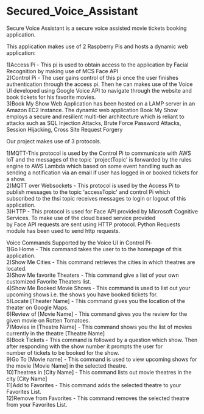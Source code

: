 # Secured_Voice_Assistant
Secure Voice Assistant is a secure voice assisted movie tickets booking application. 
  
  
This application makes use of 2 Raspberry Pis and hosts a dynamic web application: 
  
1)Access Pi - This pi is used to obtain access to the application by Facial Recognition by making use of MCS Face API  
2)Control Pi - The user gains control of this pi once the user finishes authentication through the access pi. Then he can makes use of the Voice UI developed using Google Voice API to navigate through the website and book tickets for his favorite movies.  
3)Book My Show Web Application has been hosted on a LAMP server in an Amazon EC2 Instance. The dynamic web application Book My Show 
employs a secure and resilient multi-tier architecture which is reliant to attacks such as SQL Injection Attacks, Brute Force Password 
Attacks, Session Hijacking, Cross Site Request Forgery
  
Our project makes use of 3 protocols.
  
1)MQTT-This protocol is used by the Control Pi to communicate with AWS IoT and the messages of the topic 'projectTopic' is forwarded by the rules engine to AWS Lambda which based on some event handling such as sending a notification via an email if user has logged in or booked 
tickets for a show.  
2)MQTT over Websockets - This protocol is used by the Access Pi to publish messages to the topic 'accessTopic' and control Pi which   
subscribed to the thsi topic receives messages to login or logout of this application.  
3)HTTP - This protocol is used for Face API provided by Microsoft Cognitive Services. To make use of the cloud based service provided    
by Face API requests are sent using HTTP protocol. Python Requests module has been used to send http requests. 
  
  
Voice Commands Supported by the Voice UI in Control Pi-  
1)Go Home - This command takes the user to to the homepage of this application.  
2)Show Me Cities - This command retrieves the cities in which theatres are located.  
3)Show Me favorite Theaters - This command give a list of your own customized Favorite Theaters list.  
4)Show Me Booked Movie Shows - This command is used to list out your upcoming shows i.e. the shows you have booked tickets for.  
5)Locate [Theater Name] - This command gives you the location of the theater on Google Maps.  
6)Review of [Movie Name] - This command gives you the review for the given movie on Rotten Tomatoes.  
7)Movies in [Theatre Name] - This command shows you the list of movies currently in the theatre [Theatre Name]  
8)Book Tickets - This command is followed by a question which show. Then after responding with the show number it prompts the user for  
number of tickets to be booked for the show.  
9)Go To [Movie name] -  This command is used to view upcoming shows for the movie [Movie Name] in the selected theatre.  
10)Theatres in [City Name] - This command lists out movie theatres in the city [City Name]  
11)Add to Favorites - This command adds the selected theatre to your Favorites List.  
12)Remove from Favorites - This command removes the selected theatre from your Favorites List.  
 
